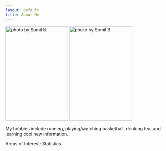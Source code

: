 ```yaml
---
layout: default
title: About Me
---
```


<img src="/assets/pictures/jump.png" style="width:200px;height:300px;" title="photo by Somil B.">
<img src="/assets/pictures/running.png" style="width:200px;height:300px;" title="photo by Somil B.">


My hobbies include running, playing/watching basketball, drinking tea, and learning cool new information. 



Areas of Interest: Statistics
